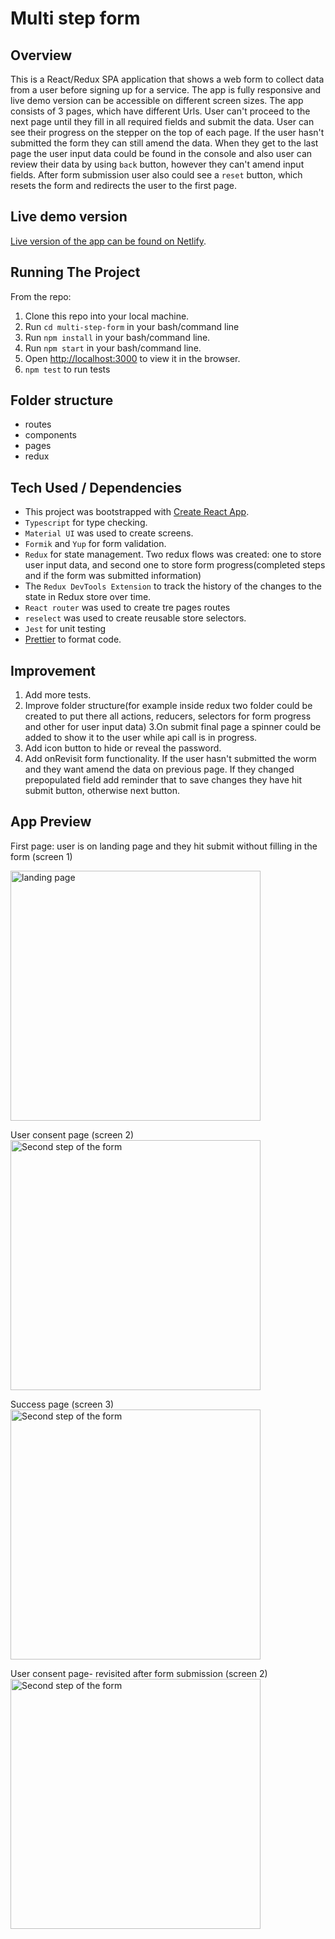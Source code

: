 # Multi step form

## Overview

This is a React/Redux SPA application that shows a web form to collect data from a user
before signing up for a service. The app is fully responsive and live demo version can be accessible on different screen sizes.
The app consists of 3 pages, which have different Urls. User can't proceed to the next page until they fill in all required fields and submit the data. User can see their progress on the stepper on the top of each page. If the user hasn't submitted the form they can still amend the data. When they get to the last page the user input data could be found in the console and also user can review their data by using `back` button, however they can't amend input fields. After form submission user also could see a `reset` button, which resets the form and redirects the user to the first page.

## Live demo version

[Live version of the app can be found on Netlify](https://blissful-austin-54208c.netlify.app/).

## Running The Project

From the repo:

1. Clone this repo into your local machine.
2. Run `cd multi-step-form` in your bash/command line
3. Run `npm install` in your bash/command line.
4. Run `npm start` in your bash/command line.
5. Open [http://localhost:3000](http://localhost:3000) to view it in the browser.
6. `npm test` to run tests

## Folder structure

- routes
- components
- pages
- redux

## Tech Used / Dependencies

- This project was bootstrapped with [Create React App](https://github.com/facebook/create-react-app).
- `Typescript` for type checking.
- `Material UI` was used to create screens.
- `Formik` and `Yup` for form validation.
- `Redux` for state management. Two redux flows was created: one to store user input data, and second one to store form progress(completed steps and if the form was submitted information)
- The `Redux DevTools Extension` to track the history of the changes to the state in Redux store over time.
- `React router` was used to create tre pages routes
- `reselect` was used to create reusable store selectors.
- `Jest` for unit testing
- [Prettier](https://www.npmjs.com/package/prettier) to format code.

## Improvement

1. Add more tests.
2. Improve folder structure(for example inside redux two folder could be created to put there all actions, reducers, selectors for form progress and other for user input data)
   3.On submit final page a spinner could be added to show it to the user while api call is in progress.
3. Add icon button to hide or reveal the password.
4. Add onRevisit form functionality. If the user hasn't submitted the worm and they want amend the data on previous page. If they changed prepopulated field add reminder that to save changes they have hit submit button, otherwise next button.

## App Preview

First page: user is on landing page and they hit submit without filling in the form (screen 1) <br />

<img src="preview-imgs/landing.jpg" alt="landing page" width="400"/>

<br />

User consent page (screen 2)<br />
<img src="preview-imgs/consent.jpg" alt="Second step of the form" width="400"/>
<br />

Success page (screen 3)<br />
<img src="preview-imgs/success.jpg" alt="Second step of the form" width="400"/><br />

User consent page- revisited after form submission (screen 2)<br />
<img src="preview-imgs/consent-revisited.jpg" alt="Second step of the form" width="400"/><br />
